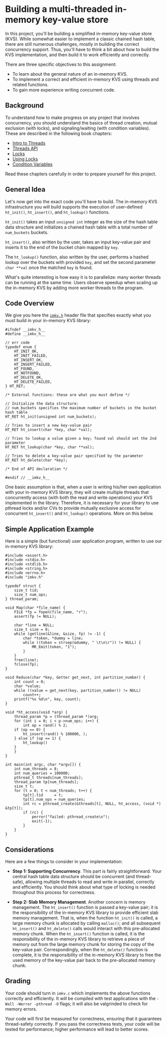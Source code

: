 # Building a multi-threaded in-memory key-value store

In this project, you'll be building a simplified in-memory key-value store (KVS). While somewhat easier to implement a classic chained hash table, there are still numerous challenges, mostly in building the correct concurrency support. Thus, you'll have to think a bit about how to build the KVS implementation, and then build it to work efficiently and correctly.

There are three specific objectives to this assignment:

- To learn about the general nature of an in-memory KVS.
- To implement a correct and efficient in-memory KVS using threads and related functions.
- To gain more experience writing concurrent code.

## Background

To understand how to make progress on any project that involves concurrency, you should understand the basics of thread creation, mutual exclusion (with locks), and signaling/waiting (with condition variables). These are described in the following book chapters:

- [Intro to Threads](http://pages.cs.wisc.edu/~remzi/OSTEP/threads-intro.pdf)
- [Threads API](http://pages.cs.wisc.edu/~remzi/OSTEP/threads-api.pdf)
- [Locks](http://pages.cs.wisc.edu/~remzi/OSTEP/threads-locks.pdf)
- [Using Locks](http://pages.cs.wisc.edu/~remzi/OSTEP/threads-locks-usage.pdf)
- [Condition Variables](http://pages.cs.wisc.edu/~remzi/OSTEP/threads-cv.pdf)

Read these chapters carefully in order to prepare yourself for this project.

## General Idea

Let's now get into the exact code you'll have to build. The in-memory KVS infrastructure you will build supports the execution of user-defined `ht_init()`, `ht_insert()`, and `ht_lookup()` functions.

`ht_init()` takes an input `unsigned int` integer as the size of the hash table data structure and initializes a chained hash table with a total number of  `num_buckets` buckets.

`ht_insert()`, also written by the user, takes an input key-value pair and inserts it to the end of the bucket chain mapped by `key`.  

The `ht_lookup()` function, also written by the user, performs a hashed lookup over the buckets with provided `key`, and set the second parameter `char **val` once the matched `key` is found.

What's quite interesting is how easy it is to parallelize: many worker threads can be running at the same time. Users observe speedup when scaling up the in-memory KVS by adding more worker threads to the program.

## Code Overview

We give you here the
[`imkv.h`](https://github.com/tddg/os-programming-assignments/blob/master/imkv.h)
header file that specifies exactly what you must build in your in-memory KVS library:

```
#ifndef __imkv_h__
#define __imkv_h__

// err code
typedef enum {
	HT_INIT_OK,
	HT_INIT_FAILED,
	HT_INSERT_OK,
	HT_INSERT_FAILED,
	HT_FOUND,
	HT_NOTFOUND,
	HT_DELETE_OK,
	HT_DELETE_FAILED,
} HT_RET;

/* External functions: these are what you must define */

// Initialize the data structure:
// num_buckets specifies the maximum number of buckets in the bucket hash table
HT_RET ht_init(unsigned int num_buckets);

// Tries to insert a new key-value pair
HT_RET ht_insert(char *key, char *val);

// Tries to lookup a value given a key; found val should set the 2nd parameter
HT_RET ht_lookup(char *key, char **val);

// Tries to delete a key-value pair specified by the parameter
HT_RET ht_delete(char *key);

/* End of API declaration */

#endif // __imkv_h__
```

One basic assumption is that, when a user is writing his/her own application with your in-memory KVS library, they will create multiple threads that concurrently access (with both the read and write operations) your KVS implemented in the library. Therefore, it is necessary for your library to use pthread locks and/or CVs to provide mutually exclusive access for concurrent `ht_insert()` and `ht_lookup()` operations. More on this below.

## Simple Application Example

Here is a simple (but functional) user application program, written to use our in-memory KVS library: 

```
#include <assert.h>
#include <stdio.h>
#include <stdlib.h>
#include <string.h>
#include <errno.h>
#include "imkv.h"

typedef struct {
    size_t tid;
    size_t num_ops;
} thread_param;

void Map(char *file_name) {
    FILE *fp = fopen(file_name, "r");
    assert(fp != NULL);

    char *line = NULL;
    size_t size = 0;
    while (getline(&line, &size, fp) != -1) {
        char *token, *dummy = line;
        while ((token = strsep(&dummy, " \t\n\r")) != NULL) {
            MR_Emit(token, "1");
        }
    }
    free(line);
    fclose(fp);
}

void Reduce(char *key, Getter get_next, int partition_number) {
    int count = 0;
    char *value;
    while ((value = get_next(key, partition_number)) != NULL)
        count++;
    printf("%s %d\n", key, count);
}

void *ht_access(void *arg) {
    thread_param *p = (thread_param *)arg;
    for (int i = 0; i < p->num_ops; i++) {
        int op = rand() % 2;
	if (op == 0) {
	    ht_insert(rand() % 100000, );
	} else if (op == 1) {
	    ht_lookup()
	}
    }
}

int main(int argc, char *argv[]) {
    int num_threads = 8;
    int num_queries = 100000;
    pthread_t threads[num_threads];
    thread_param tp[num_threads];
    size_t t;
    for (t = 0; t < num_threads; t++) {
        tp[t].tid     = t;
        tp[t].num_ops = num_queries;
        int rc = pthread_create(&threads[t], NULL, ht_access, (void *) &tp[t]);
        if (rc) {
            perror("failed: pthread_create\n");
            exit(-1);
        }
    }
}
```


## Considerations

Here are a few things to consider in your implementation:

- **Step 1: Supporting Concurrency**. This part is fairly straightforward. Your central hash table data structure should be concurrent (and thread-safe), allowing multiple threads to read and write in parallel, correctly and efficiently. You should think about what type of locking is needed throughout this process for correctness.

- **Step 2: Slab Memory Management**. Another concern is memory management. The `ht_insert()` function is passed a key-value pair; it is the responsibility of the in-memory KVS library to provide efficient slab memory management. That is, when the function `ht_init()` is called, a large memory chunk is allocated by calling `malloc()`; and all subsequent `ht_insert()` and `ht_delete()` calls would interact with this pre-allocated memory chunk. When the `ht_insert()` function is called, it is the responsibility of the in-memory KVS library to retrieve a piece of memory out from the large memory chunk for storing the copy of the key-value pair. Correspondingly, when the `ht_delete()` function is complete, it is the responsibility of the in-memory KVS library to free the used memory of the key-value pair back to the pre-allocated memory chunk. 

## Grading

Your code should turn in `imkv.c` which implements the above functions correctly and efficiently. It will be compiled with test applications with the `-Wall -Werror -pthread -O` flags; it will also be valgrinded to check for memory errors.

Your code will first be measured for correctness, ensuring that it guarantees thread-safety correctly. If you pass the correctness tests, your code will be tested for performance; higher performance will lead to better scores.





